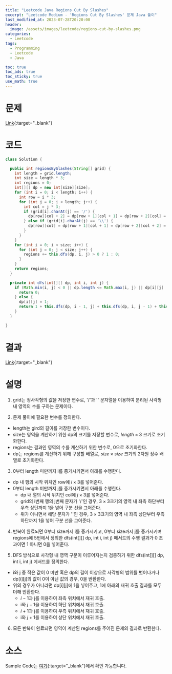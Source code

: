 ```yaml
---
title: "Leetcode Java Regions Cut By Slashes"
excerpt: "Leetcode Medium - 'Regions Cut By Slashes' 문제 Java 풀이"
last_modified_at: 2023-07-28T20:20:00
header:
  image: /assets/images/leetcode/regions-cut-by-slashes.png
categories:
  - Leetcode
tags:
  - Programming
  - Leetcode
  - Java

toc: true
toc_ads: true
toc_sticky: true
use_math: true
---
```

# 문제
[Link](https://leetcode.com/problems/regions-cut-by-slashes){:target="_blank"}

# 코드
```java
class Solution {

  public int regionsBySlashes(String[] grid) {
    int length = grid.length;
    int size = length * 3;
    int regions = 0;
    int[][] dp = new int[size][size];
    for (int i = 0; i < length; i++) {
      int row = i * 3;
      for (int j = 0; j < length; j++) {
        int col = j * 3;
        if (grid[i].charAt(j) == '/') {
          dp[row][col + 2] = dp[row + 1][col + 1] = dp[row + 2][col] = 1;
        } else if (grid[i].charAt(j) == '\\') {
          dp[row][col] = dp[row + 1][col + 1] = dp[row + 2][col + 2] = 1;
        }
      }
    }
    for (int i = 0; i < size; i++) {
      for (int j = 0; j < size; j++) {
        regions += this.dfs(dp, i, j) > 0 ? 1 : 0;
      }
    }
    return regions;
  }

  private int dfs(int[][] dp, int i, int j) {
    if (Math.min(i, j) < 0 || dp.length <= Math.max(i, j) || dp[i][j] != 0) {
      return 0;
    } else {
      dp[i][j] = 1;
      return 1 + this.dfs(dp, i - 1, j) + this.dfs(dp, i, j - 1) + this.dfs(dp, i + 1, j) + this.dfs(dp, i, j + 1);
    }
  }

}
```

# 결과
[Link](https://leetcode.com/problems/regions-cut-by-slashes/submissions/1006081526/){:target="_blank"}

# 설명
1. grid는 정사각형의 값을 저장한 변수로, '/'과 '\' 문자열을 이용하여 분리된 사각형 내 영역의 수를 구하는 문제이다.

2. 문제 풀이에 필요한 변수를 정의한다.
- length는 gird의 길이를 저장한 변수이다.
- size는 영역을 계산하기 위한 dp의 크기를 저장할 변수로, $length \times 3$ 크기로 초기화한다.
- regions는 결과인 영역의 수를 계산하기 위한 변수로, 0으로 초기화한다.
- dp는 regions를 계산하기 위해 구성할 배열로, $size \times size$ 크기의 2차원 정수 배열로 초기화한다.

3. 0부터 length 미만까지 i를 증가시키면서 아래를 수행한다.
- dp 내 행의 시작 위치인 row에 $i \times 3$를 넣어준다.
- 0부터 length 미만까지 j를 증가시키면서 아래를 수행한다.
  - dp 내 열의 시작 위치인 col에 $j \times 3$를 넣어준다.
  - grid의 i번째 행의 j번째 문자가 '/'인 경우, $3 \times 3$크기의 영역 내 좌측 하단부터 우측 상단까지 1을 넣어 구분 선을 그어준다.
  - 위가 아니면서 해당 문자가 '\'인 경우, $3 \times 3$크기의 영역 내 좌측 상단부터 우측 하단까지 1을 넣어 구분 선을 그어준다.

4. 반복이 완료되면 0부터 size까지 i를 증가시키고, 0부터 size까지 j를 증가시키며 regions에 5번에서 정의한 dfs(int[][] dp, int i, int j) 메서드의 수행 결과가 0 초과이면 1 아니면 0을 넣어준다.

5. DFS 방식으로 사각형 내 영역 구분이 이루어지는지 검증하기 위한 dfs(int[][] dp, int i, int j) 메서드를 정의한다.
- i와 j 중 작은 값이 0 미만 혹은 dp의 길이 이상으로 사각형의 범위를 벗어나거나 dp[i][j]의 값이 0이 아닌 값의 경우, 0을 반환한다.
- 위의 경우가 아니라면 dp[i][j]에 1을 넣어주고, 1에 아래의 재귀 호출 결과를 모두 더해 반환한다.
  - $i - 1$과 j를 이용하여 좌측 위치에서 재귀 호출.
  - i와 $j - 1$을 이용하여 하단 위치에서 재귀 호출.
  - $i + 1$과 j를 이용하여 우측 위치에서 재귀 호출.
  - i와 $j + 1$를 이용하여 상단 위치에서 재귀 호출.

6. 모든 반복이 완료되면 영역이 계산된 regions를 주어진 문제의 결과로 반환한다.

# 소스
Sample Code는 [여기](https://github.com/GracefulSoul/leetcode/blob/master/src/main/java/gracefulsoul/problems/RegionsCutBySlashes.java){:target="_blank"}에서 확인 가능합니다.